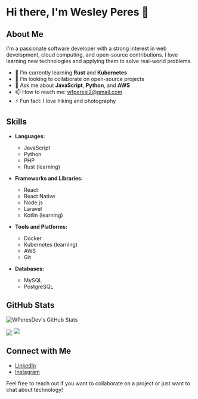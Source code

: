 # Hi there, I'm Wesley Peres 👋

## About Me
I'm a passionate software developer with a strong interest in web development, cloud computing, and open-source contributions. I love learning new technologies and applying them to solve real-world problems.

- 🌱 I’m currently learning **Rust** and **Kubernetes**
- 👯 I’m looking to collaborate on open-source projects
- 💬 Ask me about **JavaScript**, **Python**, and **AWS**
- 📫 How to reach me: [wfperesl2@gmail.com](mailto:wfperesl2@gmail.com)
- ⚡ Fun fact: I love hiking and photography

## Skills
- **Languages:**
  - JavaScript
  - Python
  - PHP
  - Rust (learning)
  
- **Frameworks and Libraries:**
  - React
  - React Native
  - Node.js
  - Laravel
  - Kotlin (learning)
  
- **Tools and Platforms:**
  - Docker
  - Kubernetes (learning)
  - AWS
  - Git
  
- **Databases:**
  - MySQL
  - PostgreSQL

## GitHub Stats
![WPeresDev's GitHub Stats](https://github-readme-stats.vercel.app/api?username=wperesdev&show_icons=true&theme=radical)

<img align="center" src="https://github-readme-stats.vercel.app/api/top-langs/?username=wperesdev&&hide=cmake&langs_count=4&line_height=35" />

<img src="https://github-readme-streak-stats.herokuapp.com/?user=wperesdev" />

## Connect with Me
- [LinkedIn](https://br.linkedin.com/in/wesleyperes)
- [Instagram](https://instagram.com/wesley.fperes)

Feel free to reach out if you want to collaborate on a project or just want to chat about technology!
